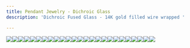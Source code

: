 ```yaml
---
title: Pendant Jewelry - Dichroic Glass
description: 'Dichroic Fused Glass - 14K gold filled wire wrapped '

---
```

![](/assets/img/img_7649.jpeg)![](/assets/img/img_7652.jpeg)![](/assets/img/img_7686.jpeg)![](/assets/img/img_7685.jpeg)![](/assets/img/img_7681.jpeg)![](/assets/img/img_7674.jpeg)![](/assets/img/img_7673.jpeg)![](/assets/img/img_7684.jpeg)![](/assets/img/img_7687.jpeg)![](/assets/img/img_7682.jpeg)![](/assets/img/img_7677.jpeg)![](/assets/img/img_7672.jpeg)![](/assets/img/img_7676.jpeg)![](/assets/img/img_7683.jpeg)![](/assets/img/img_7678.jpeg)![](/assets/img/img_7680.jpeg)![](/assets/img/img_7679.jpeg)![](/assets/img/img_7671.jpeg)![](/assets/img/img_7675.jpeg)![](/assets/img/img_7668.jpeg)![](/assets/img/img_7666.jpeg)![](/assets/img/img_7665.jpeg)![](/assets/img/img_7669.jpeg)![](/assets/img/img_7670.jpeg)![](/assets/img/img_7651.jpeg)